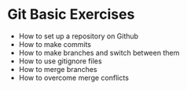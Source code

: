# Git Basic Exercises

* How to set up a repository on Github
* How to make commits
* How to make branches and switch between them
* How to use gitignore files
* How to merge branches
* How to overcome merge conflicts
